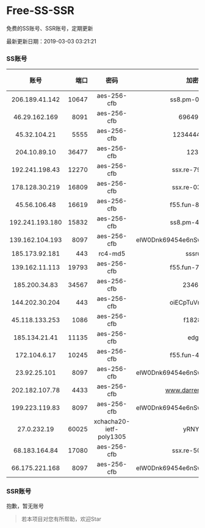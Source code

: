 # Free-SS-SSR

免费的SS账号、SSR账号，定期更新

最新更新日期：2019-03-03 03:21:21 

### SS账号

|账号|端口|密码|加密方式|更新时间|国家|
|:-----:|-----:|:----:|:----:|:----:|:----:|
|206.189.41.142|10647|aes-256-cfb|ss8.pm-01527155|03:17:06|SG|
|46.29.162.169|8091|aes-256-cfb|6964922356|03:17:07|RU|
|45.32.104.21|5555|aes-256-cfb|1234444411111|03:17:14|SG|
|204.10.89.10|36477|aes-256-cfb|123456|03:17:11|US|
|192.241.198.43|12270|aes-256-cfb|ssx.re-79653159|03:17:05|US|
|178.128.30.219|16809|aes-256-cfb|ssx.re-03702185|03:17:06|SG|
|45.56.106.48|16619|aes-256-cfb|f55.fun-80021142|03:17:04|US|
|192.241.193.180|15832|aes-256-cfb|ss8.pm-46115453|03:17:05|US|
|139.162.104.193|8097|aes-256-cfb|eIW0Dnk69454e6nSwuspv9DmS201tQ0D|03:17:09|JP|
|185.173.92.181|443|rc4-md5|sssru.icu|03:17:17|RU|
|139.162.11.113|19793|aes-256-cfb|f55.fun-78151290|03:17:06|SG|
|185.200.34.83|34567|aes-256-cfb|23461023|03:17:07|US|
|144.202.30.204|443|aes-256-cfb|oiECpTuVmLLxk4Ts|03:17:14|US|
|45.118.133.253|1086|aes-256-cfb|f1828920|03:17:06|SG|
|185.134.21.41|11135|aes-256-cfb|edgkeb|03:17:06|GB|
|172.104.6.17|10245|aes-256-cfb|f55.fun-42164913|03:17:04|US|
|23.92.25.101|8097|aes-256-cfb|eIW0Dnk69454e6nSwuspv9DmS201tQ0D|03:17:14|US|
|202.182.107.78|4433|aes-256-cfb|www.darrenliuwei.com|03:17:15|JP|
|199.223.119.83|8097|aes-256-cfb|eIW0Dnk69454e6nSwuspv9DmS201tQ0D|03:17:13|US|
|27.0.232.19|60025|xchacha20-ietf-poly1305|yRNYvabB|03:17:16|HK|
|68.183.164.84|17080|aes-256-cfb|ssx.re-50240519|03:17:06|US|
|66.175.221.168|8097|aes-256-cfb|eIW0Dnk69454e6nSwuspv9DmS201tQ0D|03:17:16|US|


### SSR账号

抱歉，暂无账号



> 若本项目对您有所帮助，欢迎Star